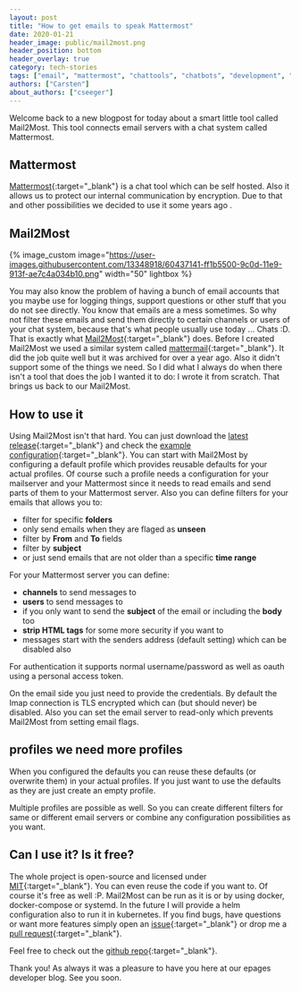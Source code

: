 ```yaml
---
layout: post
title: "How to get emails to speak Mattermost"
date: 2020-01-21
header_image: public/mail2most.png
header_position: bottom
header_overlay: true
category: tech-stories
tags: ["email", "mattermost", "chattools", "chatbots", "development", "tools"]
authors: ["Carsten"]
about_authors: ["cseeger"]
---
```


Welcome back to a new blogpost for today about a smart little tool called Mail2Most.
This tool connects email servers with a chat system called Mattermost.

## Mattermost

[Mattermost](https://mattermost.com/){:target="_blank"} is a chat tool which can be self hosted.
Also it allows us to protect our internal communication by encryption. 
Due to that and other possibilities we decided to use it some years ago .


## Mail2Most

{% image_custom image="https://user-images.githubusercontent.com/13348918/60437141-ff1b5500-9c0d-11e9-913f-ae7c4a034b10.png" width="50" lightbox %}

You may also know the problem of having a bunch of email accounts that you maybe use for logging things, support questions or other stuff that you do not see directly. 
You know that emails are a mess sometimes.
So why not filter these emails and send them directly to certain channels or users of your chat system, because that's what people usually use today ... Chats :D.
That is exactly what [Mail2Most](https://github.com/cseeger-epages/mail2most){:target="_blank"} does.
Before I created Mail2Most we used a similar system called [mattermail](https://github.com/rodcorsi/mattermail){:target="_blank"}. It did the job quite well but it was archived for over a year ago. Also it didn't support some of the things we need.
So I did what I always do when there isn't a tool that does the job I wanted it to do: I wrote it from scratch.
That brings us back to our Mail2Most.

## How to use it

Using Mail2Most isn't that hard.
You can just download the [latest release](https://github.com/cseeger-epages/mail2most/releases){:target="_blank"} and check the [example configuration](https://github.com/cseeger-epages/mail2most/blob/master/conf/mail2most.conf){:target="_blank"}.
You can start with Mail2Most by configuring a default profile which provides reusable defaults for your actual profiles.
Of course such a profile needs a configuration for your mailserver and your Mattermost since it needs to read emails and send parts of them to your Mattermost server.
Also you can define filters for your emails that allows you to:

- filter for specific **folders**
- only send emails when they are flaged as **unseen**
- filter by **From** and **To** fields
- filter by **subject**
- or just send emails that are not older than a specific **time range**

For your Mattermost server you can define:

- **channels** to send messages to
- **users** to send messages to
- if you only want to send the **subject** of the email or including the **body** too
- **strip HTML tags** for some more security if you want to
- messages start with the senders address (default setting) which can be disabled also

For authentication it supports normal username/password as well as oauth using a personal access token.

On the email side you just need to provide the credentials. By default the Imap connection is TLS encrypted which can (but should never) be disabled.
Also you can set the email server to read-only which prevents Mail2Most from setting email flags.

## profiles we need more profiles

When you configured the defaults you can reuse these defaults (or overwrite them) in your actual profiles.
If you just want to use the defaults as they are just create an empty profile.

Multiple profiles are possible as well. So you can create different filters for same or different email servers or combine any configuration possibilities as you want.

## Can I use it? Is it free?

The whole project is open-source and licensed under [MIT](https://github.com/cseeger-epages/mail2most/blob/master/LICENSE){:target="_blank"}. You can even reuse the code if you want to.
Of course it's free as well :P.
Mail2Most can be run as it is or by using docker, docker-compose or systemd. In the future I will provide a helm configuration also to run it in kubernetes.
If you find bugs, have questions or want more features simply open an [issue](https://github.com/cseeger-epages/mail2most/issues){:target="_blank"} or drop me a [pull request](https://github.com/cseeger-epages/mail2most/pulls){:target="_blank"}.

Feel free to check out the [github repo](https://github.com/cseeger-epages/mail2most){:target="_blank"}.

Thank you! As always it was a pleasure to have you here at our epages developer blog. See you soon.
